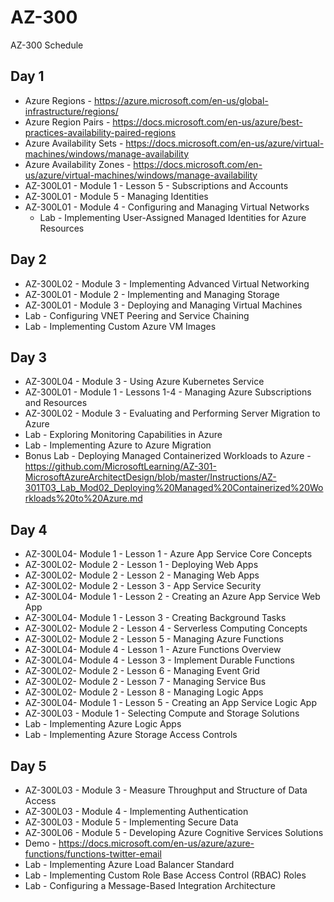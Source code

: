 # AZ-300
AZ-300 Schedule

## Day 1
- Azure Regions - https://azure.microsoft.com/en-us/global-infrastructure/regions/
- Azure Region Pairs - https://docs.microsoft.com/en-us/azure/best-practices-availability-paired-regions
- Azure Availability Sets - https://docs.microsoft.com/en-us/azure/virtual-machines/windows/manage-availability
- Azure Availability Zones - https://docs.microsoft.com/en-us/azure/virtual-machines/windows/manage-availability
- AZ-300L01 - Module 1 - Lesson 5 - Subscriptions and Accounts
- AZ-300L01 - Module 5 - Managing Identities
- AZ-300L01 - Module 4 - Configuring and Managing Virtual Networks
	- Lab - Implementing User-Assigned Managed Identities for Azure Resources

## Day 2
- AZ-300L02 - Module 3 - Implementing Advanced Virtual Networking
- AZ-300L01 - Module 2 - Implementing and Managing Storage
- AZ-300L01 - Module 3 - Deploying and Managing Virtual Machines
- Lab - Configuring VNET Peering and Service Chaining
- Lab - Implementing Custom Azure VM Images
			
## Day 3
- AZ-300L04 - Module 3 - Using Azure Kubernetes Service
- AZ-300L01 - Module 1 - Lessons 1-4 - Managing Azure Subscriptions and Resources
- AZ-300L02 - Module 3 - Evaluating and Performing Server Migration to Azure
- Lab - Exploring Monitoring Capabilities in Azure
- Lab - Implementing Azure to Azure Migration
- Bonus Lab - Deploying Managed Containerized Workloads to Azure - https://github.com/MicrosoftLearning/AZ-301-MicrosoftAzureArchitectDesign/blob/master/Instructions/AZ-301T03_Lab_Mod02_Deploying%20Managed%20Containerized%20Workloads%20to%20Azure.md
			
## Day 4
- AZ-300L04- Module 1 - Lesson 1 - Azure App Service Core Concepts
- AZ-300L02- Module 2 - Lesson 1 - Deploying Web Apps
- AZ-300L02- Module 2 - Lesson 2 - Managing Web Apps
- AZ-300L02- Module 2 - Lesson 3 - App Service Security
- AZ-300L04- Module 1 - Lesson 2 - Creating an Azure App Service Web App
- AZ-300L04- Module 1 - Lesson 3 - Creating Background Tasks
- AZ-300L02- Module 2 - Lesson 4 - Serverless Computing Concepts
- AZ-300L02- Module 2 - Lesson 5 - Managing Azure Functions
- AZ-300L04- Module 4 - Lesson 1 - Azure Functions Overview
- AZ-300L04- Module 4 - Lesson 3 - Implement Durable Functions
- AZ-300L02- Module 2 - Lesson 6 - Managing Event Grid
- AZ-300L02- Module 2 - Lesson 7 - Managing Service Bus
- AZ-300L02- Module 2 - Lesson 8 - Managing Logic Apps
- AZ-300L04- Module 1 - Lesson 5 - Creating an App Service Logic App
- AZ-300L03 - Module 1 - Selecting Compute and Storage Solutions
- Lab - Implementing Azure Logic Apps
- Lab - Implementing Azure Storage Access Controls
			
## Day 5
- AZ-300L03 - Module 3 - Measure Throughput and Structure of Data Access
- AZ-300L03 - Module 4 - Implementing Authentication
- AZ-300L03 - Module 5 - Implementing Secure Data
- AZ-300L06 - Module 5 - Developing Azure Cognitive Services Solutions
- Demo - https://docs.microsoft.com/en-us/azure/azure-functions/functions-twitter-email
- Lab - Implementing Azure Load Balancer Standard
- Lab - Implementing Custom Role Base Access Control (RBAC) Roles
- Lab - Configuring a Message-Based Integration Architecture
